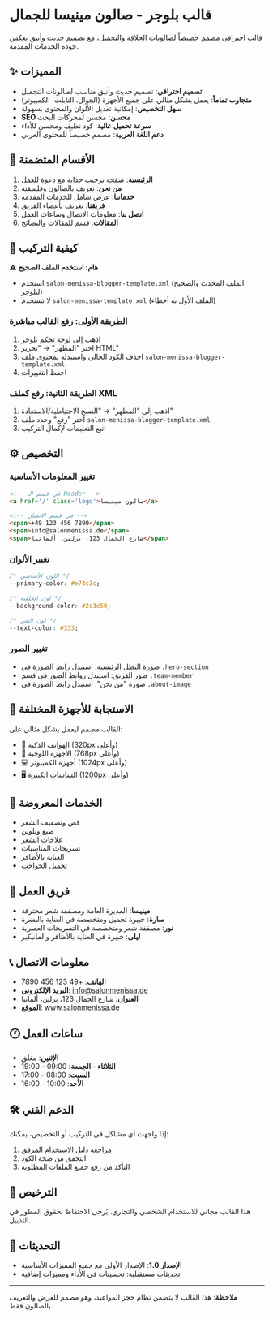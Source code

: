 # قالب بلوجر - صالون مينيسا للجمال

قالب احترافي مصمم خصيصاً لصالونات الحلاقة والتجميل، مع تصميم حديث وأنيق يعكس جودة الخدمات المقدمة.

## ✨ المميزات

- **تصميم احترافي**: تصميم حديث وأنيق مناسب لصالونات التجميل
- **متجاوب تماماً**: يعمل بشكل مثالي على جميع الأجهزة (الجوال، التابلت، الكمبيوتر)
- **سهل التخصيص**: إمكانية تعديل الألوان والمحتوى بسهولة
- **SEO محسن**: محسن لمحركات البحث
- **سرعة تحميل عالية**: كود نظيف ومحسن للأداء
- **دعم اللغة العربية**: مصمم خصيصاً للمحتوى العربي

## 🎨 الأقسام المتضمنة

1. **الرئيسية**: صفحة ترحيب جذابة مع دعوة للعمل
2. **من نحن**: تعريف بالصالون وفلسفته
3. **خدماتنا**: عرض شامل للخدمات المقدمة
4. **فريقنا**: تعريف بأعضاء الفريق
5. **اتصل بنا**: معلومات الاتصال وساعات العمل
6. **المقالات**: قسم للمقالات والنصائح

## 🚀 كيفية التركيب

**⚠️ هام: استخدم الملف الصحيح**
- استخدم `salon-menissa-blogger-template.xml` (الملف المحدث والصحيح لبلوجر)
- لا تستخدم `salon-menissa-template.xml` (الملف الأول به أخطاء)

### الطريقة الأولى: رفع القالب مباشرة
1. اذهب إلى لوحة تحكم بلوجر
2. اختر "المظهر" → "تحرير HTML"
3. احذف الكود الحالي واستبدله بمحتوى ملف `salon-menissa-blogger-template.xml`
4. احفظ التغييرات

### الطريقة الثانية: رفع كملف XML
1. اذهب إلى "المظهر" → "النسخ الاحتياطية/الاستعادة"
2. اختر "رفع" وحدد ملف `salon-menissa-blogger-template.xml`
3. اتبع التعليمات لإكمال التركيب

## ⚙️ التخصيص

### تغيير المعلومات الأساسية
```html
<!-- في قسم الـ Header -->
<a href='/' class='logo'>صالون مينيسا</a>

<!-- في قسم الاتصال -->
<span>+49 123 456 7890</span>
<span>info@salonmenissa.de</span>
<span>شارع الجمال 123، برلين، ألمانيا</span>
```

### تغيير الألوان
```css
/* اللون الأساسي */
--primary-color: #e74c3c;

/* لون الخلفية */
--background-color: #2c3e50;

/* لون النص */
--text-color: #333;
```

### تغيير الصور
- صورة البطل الرئيسية: استبدل رابط الصورة في `.hero-section`
- صور الفريق: استبدل روابط الصور في قسم `.team-member`
- صورة "من نحن": استبدل رابط الصورة في `.about-image`

## 📱 الاستجابة للأجهزة المختلفة

القالب مصمم ليعمل بشكل مثالي على:
- 📱 الهواتف الذكية (320px وأعلى)
- 📱 الأجهزة اللوحية (768px وأعلى)
- 💻 أجهزة الكمبيوتر (1024px وأعلى)
- 🖥️ الشاشات الكبيرة (1200px وأعلى)

## 🎯 الخدمات المعروضة

- قص وتصفيف الشعر
- صبغ وتلوين
- علاجات الشعر
- تسريحات المناسبات
- العناية بالأظافر
- تجميل الحواجب

## 👥 فريق العمل

- **مينيسا**: المديرة العامة ومصففة شعر محترفة
- **سارة**: خبيرة تجميل ومتخصصة في العناية بالبشرة
- **نور**: مصففة شعر ومتخصصة في التسريحات العصرية
- **ليلى**: خبيرة في العناية بالأظافر والمانيكير

## 📞 معلومات الاتصال

- **الهاتف**: +49 123 456 7890
- **البريد الإلكتروني**: info@salonmenissa.de
- **العنوان**: شارع الجمال 123، برلين، ألمانيا
- **الموقع**: www.salonmenissa.de

## 🕐 ساعات العمل

- **الإثنين**: مغلق
- **الثلاثاء - الجمعة**: 09:00 - 19:00
- **السبت**: 08:00 - 17:00
- **الأحد**: 10:00 - 16:00

## 🛠️ الدعم الفني

إذا واجهت أي مشاكل في التركيب أو التخصيص، يمكنك:
1. مراجعة دليل الاستخدام المرفق
2. التحقق من صحة الكود
3. التأكد من رفع جميع الملفات المطلوبة

## 📄 الترخيص

هذا القالب مجاني للاستخدام الشخصي والتجاري. يُرجى الاحتفاظ بحقوق المطور في التذييل.

## 🔄 التحديثات

- **الإصدار 1.0**: الإصدار الأولي مع جميع المميزات الأساسية
- تحديثات مستقبلية: تحسينات في الأداء ومميزات إضافية

---

**ملاحظة**: هذا القالب لا يتضمن نظام حجز المواعيد، وهو مصمم للعرض والتعريف بالصالون فقط.